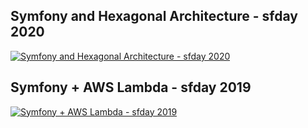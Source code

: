 ## Symfony and Hexagonal Architecture - sfday 2020

[![Symfony and Hexagonal Architecture - sfday 2020](https://img.youtube.com/vi/r0ciJTQoGVA/hq1.jpg)](https://www.youtube.com/watch?v=r0ciJTQoGVA)


## Symfony + AWS Lambda - sfday 2019

[![Symfony + AWS Lambda - sfday 2019](https://i.vimeocdn.com/video/839318846.webp?mw=1920&mh=1080&q=70)](https://vimeo.com/379300000)
